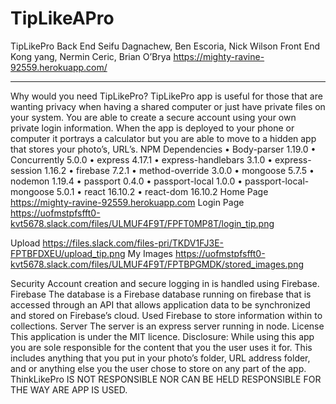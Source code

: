# TipLikeAPro

TipLikePro
Back End
Seifu Dagnachew, Ben Escoria, Nick Wilson
Front End
Kong yang, Nermin Ceric, Brian O’Brya
 https://mighty-ravine-92559.herokuapp.com/ 
________________________________________
Why would you need TipLikePro?
TipLikePro app is useful for those that are wanting privacy when having a shared computer or just have private files on your system. You are able to create a secure account using your own private login information. When the app is deployed to your phone or computer it portrays a calculator but you are able to move to a hidden app that stores your photo’s, URL’s. 
NPM Dependencies
•	Body-parser 1.19.0
•	Concurrently 5.0.0
•	express 4.17.1
•	express-handlebars 3.1.0
•	express-session 1.16.2
•	firebase 7.2.1
•	method-override 3.0.0
•	mongoose 5.7.5
•	nodemon 1.19.4
•	passport 0.4.0
•	passport-local 1.0.0
•	passport-local-mongoose 5.0.1
•	react 16.10.2
•	react-dom 16.10.2
Home Page
  https://mighty-ravine-92559.herokuapp.com
Login Page
 https://uofmstpfsfft0-kvt5678.slack.com/files/ULMUF4F9T/FPFT0MP8T/login_tip.png

Upload
 https://files.slack.com/files-pri/TKDV1FJ3E-FPTBFDXEU/upload_tip.png
My Images
  https://uofmstpfsfft0-kvt5678.slack.com/files/ULMUF4F9T/FPTBPGMDK/stored_images.png

Security
Account creation and secure logging in is handled using Firebase.
Firebase
The database is a Firebase database running on firebase that is accessed through an API that allows application data to be synchronized and stored on Firebase’s cloud.
Used Firebase to store information within to collections.
Server
The server is an express server running in node.
License
This application is under the MIT licence.
Disclosure:
While using this app you are sole responsible for the content that you the user uses it for. This includes anything that you put in your photo’s folder, URL address folder, and or anything else you the user chose to store on any part of the app. 
ThinkLikePro IS NOT RESPONSIBLE NOR CAN BE HELD RESPONSIBLE FOR THE WAY ARE APP IS USED.



